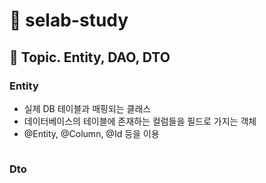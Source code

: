 # :book: selab-study
## :pushpin: Topic. Entity, DAO, DTO

### Entity
- 실제 DB 테이블과 매핑되는 클래스
- 데이터베이스의 테이블에 존재하는 컬럼들을 필드로 가지는 객체
- @Entity, @Column, @Id 등을 이용

```java

```

### Dto